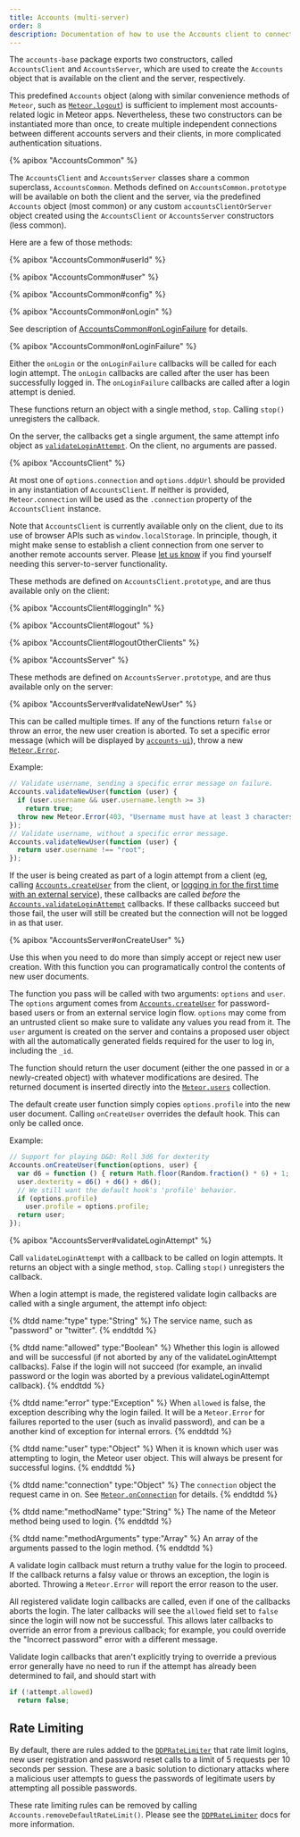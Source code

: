 ```yaml
---
title: Accounts (multi-server)
order: 8
description: Documentation of how to use the Accounts client to connect to other servers.
---
```


The `accounts-base` package exports two constructors, called
`AccountsClient` and `AccountsServer`, which are used to create the
`Accounts` object that is available on the client and the server,
respectively.

This predefined `Accounts` object (along with similar convenience methods
of `Meteor`, such as [`Meteor.logout`](#meteor_logout)) is sufficient to
implement most accounts-related logic in Meteor apps. Nevertheless, these
two constructors can be instantiated more than once, to create multiple
independent connections between different accounts servers and their
clients, in more complicated authentication situations.

{% apibox "AccountsCommon" %}

The `AccountsClient` and `AccountsServer` classes share a common
superclass, `AccountsCommon`. Methods defined on
`AccountsCommon.prototype` will be available on both the client and the
server, via the predefined `Accounts` object (most common) or any custom
`accountsClientOrServer` object created using the `AccountsClient` or
`AccountsServer` constructors (less common).

Here are a few of those methods:

{% apibox "AccountsCommon#userId" %}

{% apibox "AccountsCommon#user" %}

{% apibox "AccountsCommon#config" %}

{% apibox "AccountsCommon#onLogin" %}

See description of [AccountsCommon#onLoginFailure](#accounts_onloginfailure)
for details.

{% apibox "AccountsCommon#onLoginFailure" %}

Either the `onLogin` or the `onLoginFailure` callbacks will be called
for each login attempt. The `onLogin` callbacks are called after the
user has been successfully logged in. The `onLoginFailure` callbacks are
called after a login attempt is denied.

These functions return an object with a single method, `stop`.  Calling
`stop()` unregisters the callback.

On the server, the callbacks get a single argument, the same attempt info
object as [`validateLoginAttempt`](#accounts_validateloginattempt). On the
client, no arguments are passed.



{% apibox "AccountsClient" %}

At most one of `options.connection` and `options.ddpUrl` should be
provided in any instantiation of `AccountsClient`. If neither is provided,
`Meteor.connection` will be used as the `.connection` property of the
`AccountsClient` instance.

Note that `AccountsClient` is currently available only on the client, due
to its use of browser APIs such as `window.localStorage`. In principle,
though, it might make sense to establish a client connection from one
server to another remote accounts server. Please [let us
know](https://github.com/meteor/meteor/wiki/Contributing-to-Meteor#feature-requests)
if you find yourself needing this server-to-server functionality.


These methods are defined on `AccountsClient.prototype`, and are thus
available only on the client:

{% apibox "AccountsClient#loggingIn" %}

{% apibox "AccountsClient#logout" %}

{% apibox "AccountsClient#logoutOtherClients" %}

{% apibox "AccountsServer" %}

These methods are defined on `AccountsServer.prototype`, and are thus
available only on the server:

{% apibox "AccountsServer#validateNewUser" %}

This can be called multiple times. If any of the functions return `false` or
throw an error, the new user creation is aborted. To set a specific error
message (which will be displayed by [`accounts-ui`](#accountsui)), throw a new
[`Meteor.Error`](#meteor_error).

Example:

```js
// Validate username, sending a specific error message on failure.
Accounts.validateNewUser(function (user) {
  if (user.username && user.username.length >= 3)
    return true;
  throw new Meteor.Error(403, "Username must have at least 3 characters");
});
// Validate username, without a specific error message.
Accounts.validateNewUser(function (user) {
  return user.username !== "root";
});
```

If the user is being created as part of a login attempt from a client (eg,
calling [`Accounts.createUser`](#accounts_createuser) from the client, or
[logging in for the first time with an external
service](#meteor_loginwithexternalservice)), these callbacks are called *before*
the [`Accounts.validateLoginAttempt`](#accounts_validateloginattempt)
callbacks. If these callbacks succeed but those fail, the user will still be
created but the connection will not be logged in as that user.

{% apibox "AccountsServer#onCreateUser" %}

Use this when you need to do more than simply accept or reject new user
creation. With this function you can programatically control the
contents of new user documents.

The function you pass will be called with two arguments: `options` and
`user`. The `options` argument comes
from [`Accounts.createUser`](#accounts_createuser) for
password-based users or from an external service login flow. `options` may come
from an untrusted client so make sure to validate any values you read from
it. The `user` argument is created on the server and contains a
proposed user object with all the automatically generated fields
required for the user to log in, including the `_id`.

The function should return the user document (either the one passed in or a
newly-created object) with whatever modifications are desired. The returned
document is inserted directly into the [`Meteor.users`](#meteor_users) collection.

The default create user function simply copies `options.profile` into
the new user document. Calling `onCreateUser` overrides the default
hook. This can only be called once.

Example:

<!-- XXX replace d6 with _.random once we have underscore 1.4.2 -->

```js
// Support for playing D&D: Roll 3d6 for dexterity
Accounts.onCreateUser(function(options, user) {
  var d6 = function () { return Math.floor(Random.fraction() * 6) + 1; };
  user.dexterity = d6() + d6() + d6();
  // We still want the default hook's 'profile' behavior.
  if (options.profile)
    user.profile = options.profile;
  return user;
});
```

{% apibox "AccountsServer#validateLoginAttempt" %}

Call `validateLoginAttempt` with a callback to be called on login
attempts.  It returns an object with a single method, `stop`.  Calling
`stop()` unregisters the callback.

When a login attempt is made, the registered validate login callbacks
are called with a single argument, the attempt info object:

<dl class="objdesc">
{% dtdd name:"type" type:"String" %}
  The service name, such as "password" or "twitter".
{% enddtdd %}

{% dtdd name:"allowed" type:"Boolean" %}
  Whether this login is allowed and will be successful (if not aborted
  by any of the validateLoginAttempt callbacks).  False if the login
  will not succeed (for example, an invalid password or the login was
  aborted by a previous validateLoginAttempt callback).
{% enddtdd %}

{% dtdd name:"error" type:"Exception" %}
  When `allowed` is false, the exception describing why the login
  failed.  It will be a `Meteor.Error` for failures reported to the
  user (such as invalid password), and can be a another kind of
  exception for internal errors.
{% enddtdd %}

{% dtdd name:"user" type:"Object" %}
  When it is known which user was attempting to login, the Meteor user object.
  This will always be present for successful logins.
{% enddtdd %}

{% dtdd name:"connection" type:"Object" %}
  The `connection` object the request came in on. See
  [`Meteor.onConnection`](#meteor_onconnection) for details.
{% enddtdd %}

{% dtdd name:"methodName" type:"String" %}
  The name of the Meteor method being used to login.
{% enddtdd %}

{% dtdd name:"methodArguments" type:"Array" %}
  An array of the arguments passed to the login method.
{% enddtdd %}
</dl>

A validate login callback must return a truthy value for the login to
proceed.  If the callback returns a falsy value or throws an
exception, the login is aborted.  Throwing a `Meteor.Error` will
report the error reason to the user.

All registered validate login callbacks are called, even if one of the callbacks
aborts the login.  The later callbacks will see the `allowed` field set to
`false` since the login will now not be successful.  This allows later callbacks
to override an error from a previous callback; for example, you could override
the "Incorrect password" error with a different message.

Validate login callbacks that aren't explicitly trying to override a previous
error generally have no need to run if the attempt has already been determined
to fail, and should start with

```js
if (!attempt.allowed)
  return false;
```

<h2 id="accounts_rate_limit">Rate Limiting</h2>

By default, there are rules added to the [`DDPRateLimiter`](#ddpratelimiter)
that rate limit logins, new user registration and password reset calls to a
limit of 5 requests per 10 seconds per session. These are a basic solution
to dictionary attacks where a malicious user attempts to guess the passwords
of legitimate users by attempting all possible passwords.

These rate limiting rules can be removed by calling
`Accounts.removeDefaultRateLimit()`. Please see the
[`DDPRateLimiter`](#ddpratelimiter) docs for more information.
